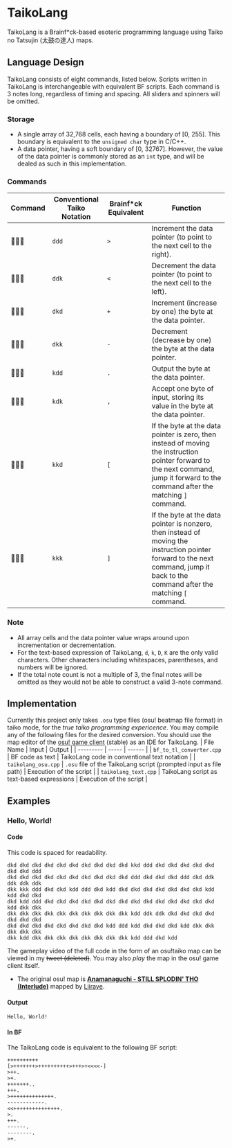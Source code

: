 # TaikoLang
TaikoLang is a Brainf*ck-based esoteric programming language using Taiko no Tatsujin (太鼓の達人) maps.


## Language Design
TaikoLang consists of eight commands, listed below. Scripts written in TaikoLang is interchangeable with equivalent BF scripts. Each command is 3 notes long, regardless of timing and spacing. All sliders and spinners will be omitted.

### Storage
- A single array of 32,768 cells, each having a boundary of [0, 255]. This boundary is equivalent to the `unsigned char` type in C/C++.
- A data pointer, having a soft boundary of [0, 32767]. However, the value of the data pointer is commonly stored as an `int` type, and will be dealed as such in this implementation.

### Commands
| Command | Conventional Taiko Notation | Brainf*ck Equivalent | Function |
| ------- | --------------------------- | -------------------- | -------- |
| 🔴🔴🔴 | `ddd` | `>` | Increment the data pointer (to point to the next cell to the right). |
| 🔴🔴🔵 | `ddk` | `<` | Decrement the data pointer (to point to the next cell to the left). |
| 🔴🔵🔴 | `dkd` | `+` | Increment (increase by one) the byte at the data pointer. |
| 🔴🔵🔵 | `dkk` | `-` | Decrement (decrease by one) the byte at the data pointer. |
| 🔵🔴🔴 | `kdd` | `.` | Output the byte at the data pointer. |
| 🔵🔴🔵 | `kdk` | `,` | Accept one byte of input, storing its value in the byte at the data pointer. |
| 🔵🔵🔴 | `kkd` | `[` | If the byte at the data pointer is zero, then instead of moving the instruction pointer forward to the next command, jump it forward to the command after the matching `]` command. |
| 🔵🔵🔵 | `kkk` | `]` | If the byte at the data pointer is nonzero, then instead of moving the instruction pointer forward to the next command, jump it back to the command after the matching `[` command. |

### Note
- All array cells and the data pointer value wraps around upon incrementation or decrementation.
- For the text-based expression of TaikoLang, `d`, `k`, `D`, `K` are the only valid characters. Other characters including whitespaces, parentheses, and numbers will be ignored.
- If the total note count is not a multiple of 3, the final notes will be omitted as they would not be able to construct a valid 3-note command.


## Implementation
Currently this project only takes `.osu` type files (osu! beatmap file format) in taiko mode, for the _true taiko programming expericence_. You may compile any of the following files for the desired conversion. You should use the map editor of the [osu! game client](https://osu.ppy.sh/home/download) (stable) as an IDE for TaikoLang.
| File Name | Input | Output |
| --------- | ----- | ------ |
| `bf_to_tl_converter.cpp` | BF code as text | TaikoLang code in conventional text notation |
| `taikolang_osu.cpp` | `.osu` file of the TaikoLang script (prompted input as file path) | Execution of the script |
| `taikolang_text.cpp` | TaikoLang script as text-based expressions | Execution of the script |


## Examples
### Hello, World!
#### Code
This code is spaced for readability.
```
dkd dkd dkd dkd dkd dkd dkd dkd dkd dkd kkd ddd dkd dkd dkd dkd dkd dkd dkd ddd
dkd dkd dkd dkd dkd dkd dkd dkd dkd dkd ddd dkd dkd dkd ddd dkd ddk ddk ddk ddk
dkk kkk ddd dkd dkd kdd ddd dkd kdd dkd dkd dkd dkd dkd dkd dkd kdd kdd dkd dkd
dkd kdd ddd dkd dkd dkd dkd dkd dkd dkd dkd dkd dkd dkd dkd dkd dkd kdd dkk dkk
dkk dkk dkk dkk dkk dkk dkk dkk dkk dkk kdd ddk ddk dkd dkd dkd dkd dkd dkd dkd
dkd dkd dkd dkd dkd dkd dkd dkd kdd ddd kdd dkd dkd dkd kdd dkk dkk dkk dkk dkk
dkk kdd dkk dkk dkk dkk dkk dkk dkk dkk kdd ddd dkd kdd
```

The gameplay video of the full code in the form of an osu!taiko map can be viewed in my ~~tweet (deleted)~~. You may also _play_ the map in the osu! game client itself.
- The original osu! map is __[Anamanaguchi - STILL SPLODIN' THO (Interlude)](https://osu.ppy.sh/beatmapsets/104151#taiko/274500)__ mapped by [Liiraye](https://osu.ppy.sh/users/1280641).

#### Output
`Hello, World!`

#### In BF
The TaikoLang code is equivalent to the following BF script:
```
++++++++++
[>+++++++>++++++++++>+++>+<<<<-]
>++.
>+.
+++++++..
+++.
>++++++++++++++.
------------.
<<+++++++++++++++.
>.
+++.
------.
--------.
>+.
```
